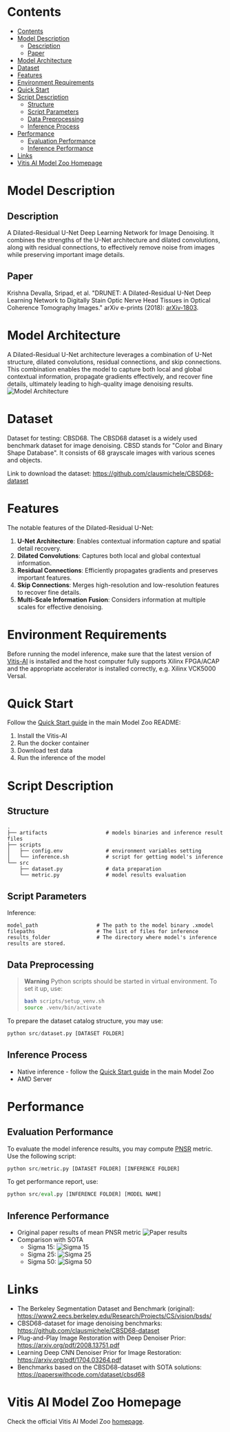 ﻿# Contents

- [Contents](#contents)
- [Model Description](#model-description)
  - [Description](#description)
  - [Paper](#paper)
- [Model Architecture](#model-architecture)
- [Dataset](#dataset)
- [Features](#features)
- [Environment Requirements](#environment-requirements)
- [Quick Start](#quick-start)
- [Script Description](#script-description)
  - [Structure](#structure)
  - [Script Parameters](#script-parameters)
  - [Data Preprocessing](#data-preprocessing)
  - [Inference Process](#inference-process)
- [Performance](#performance)
  - [Evaluation Performance](#evaluation-performance)
  - [Inference Performance](#inference-performance)
- [Links](#links)
- [Vitis AI Model Zoo Homepage](#vitis-ai-model-zoo-homepage)

# Model Description

## Description

A Dilated-Residual U-Net Deep Learning Network for Image Denoising. It combines the strengths of the U-Net architecture
and dilated convolutions, along with residual connections, to effectively remove noise from images
while preserving important image details.

## Paper

Krishna Devalla, Sripad, et al. "DRUNET: A Dilated-Residual U-Net Deep Learning Network to Digitally Stain Optic
Nerve Head Tissues in Optical Coherence Tomography Images." arXiv e-prints (2018):
[arXiv-1803](https://arxiv.org/abs/1803.00232).

# Model Architecture

A Dilated-Residual U-Net architecture leverages a combination of U-Net structure, dilated convolutions,
residual connections, and skip connections. This combination enables the model to capture both local and global
contextual information, propagate gradients effectively, and recover fine details, ultimately leading
to high-quality image denoising results.
![Model Architecture](./images/architecture.png)

# Dataset

Dataset for testing: CBSD68. The CBSD68  dataset is a widely used benchmark dataset for image denoising. CBSD stands for "Color and Binary Shape Database".
It consists of 68 grayscale images with various scenes and objects.

Link to download the  dataset: https://github.com/clausmichele/CBSD68-dataset

# Features

The notable features of the Dilated-Residual U-Net:

1. **U-Net Architecture**: Enables contextual information capture and spatial detail recovery.
2. **Dilated Convolutions**: Captures both local and global contextual information.
3. **Residual Connections**: Efficiently propagates gradients and preserves important features.
4. **Skip Connections**: Merges high-resolution and low-resolution features to recover fine details.
5. **Multi-Scale Information Fusion**: Considers information at multiple scales for effective denoising.

# Environment Requirements

Before running the model inference, make sure that the latest version of
[Vitis-AI](https://xilinx.github.io/Vitis-AI/docs/install/install.html) is installed and the host computer fully supports
Xilinx FPGA/ACAP and the appropriate accelerator is installed correctly, e.g. Xilinx VCK5000 Versal.

# Quick Start

Follow the [Quick Start guide](../../../README.md#quick-start) in the main Model Zoo README:

1. Install the Vitis-AI
2. Run the docker container
3. Download test data
4. Run the inference of the model

# Script Description

## Structure

```text
.
├── artifacts                   # models binaries and inference result files
├── scripts   
│   ├── config.env              # environment variables setting   
│   └── inference.sh            # script for getting model's inference
└── src   
    ├── dataset.py              # data preparation  
    └── metric.py               # model results evaluation
```

## Script Parameters

Inference:

```text
model_path                   # The path to the model binary .xmodel
filepaths                    # The list of files for inference
results_folder               # The directory where model's inference results are stored.
```

## Data Preprocessing

> **Warning**
> Python scripts should be started in virtual environment. To set it up, use:
>
> ```bash
> bash scripts/setup_venv.sh
> source .venv/bin/activate
> ```

To prepare the dataset catalog structure, you may use:

```python
python src/dataset.py [DATASET FOLDER]
```

## Inference Process

- Native inference - follow the [Quick Start guide](../../../README.md#quick-start) in the main Model Zoo
- AMD Server

# Performance

## Evaluation Performance

To evaluate the model inference results, you may compute [PNSR](https://en.wikipedia.org/wiki/Peak_signal-to-noise_ratio) metric.
Use the following script:

```python
python src/metric.py [DATASET FOLDER] [INFERENCE FOLDER]
```

To get performance report, use:

```python
python src/eval.py [INFERENCE FOLDER] [MODEL NAME]
```

## Inference Performance

- Original paper results of mean PNSR metric
  ![Paper results](./images/paper_results.png)
- Comparison with SOTA
  - Sigma 15:
    ![Sigma 15](./images/papers_with_code_results_15.png)
  - Sigma 25:
    ![Sigma 25](./images/papers_with_code_results_25.png)
  - Sigma 50:
    ![Sigma 50](./images/papers_with_code_results_50.png)

# Links

- The Berkeley Segmentation Dataset and Benchmark (original): https://www2.eecs.berkeley.edu/Research/Projects/CS/vision/bsds/
- CBSD68-dataset for image denoising benchmarks: https://github.com/clausmichele/CBSD68-dataset
- Plug-and-Play Image Restoration with Deep Denoiser Prior: https://arxiv.org/pdf/2008.13751.pdf
- Learning Deep CNN Denoiser Prior for Image Restoration: https://arxiv.org/pdf/1704.03264.pdf
- Benchmarks based on the CBSD68-dataset with SOTA solutions: https://paperswithcode.com/dataset/cbsd68

# Vitis AI Model Zoo Homepage

Check the official Vitis AI Model Zoo [homepage](https://github.com/Xilinx/Vitis-AI/tree/master/model_zoo).
